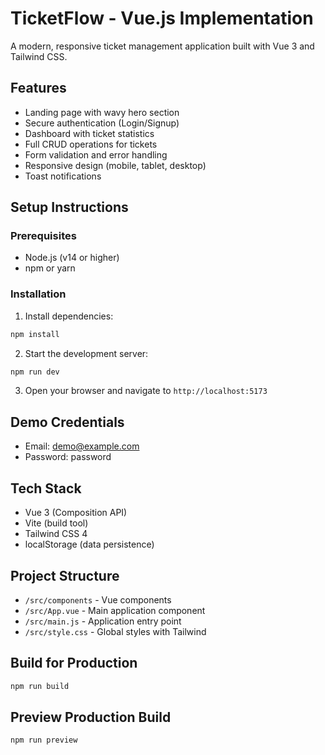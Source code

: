 # TicketFlow - Vue.js Implementation

A modern, responsive ticket management application built with Vue 3 and Tailwind CSS.

## Features
- Landing page with wavy hero section
- Secure authentication (Login/Signup)
- Dashboard with ticket statistics
- Full CRUD operations for tickets
- Form validation and error handling
- Responsive design (mobile, tablet, desktop)
- Toast notifications

## Setup Instructions

### Prerequisites
- Node.js (v14 or higher)
- npm or yarn

### Installation

1. Install dependencies:
```bash
npm install
```

2. Start the development server:
```bash
npm run dev
```

3. Open your browser and navigate to `http://localhost:5173`

## Demo Credentials
- Email: demo@example.com
- Password: password

## Tech Stack
- Vue 3 (Composition API)
- Vite (build tool)
- Tailwind CSS 4
- localStorage (data persistence)

## Project Structure
- `/src/components` - Vue components
- `/src/App.vue` - Main application component
- `/src/main.js` - Application entry point
- `/src/style.css` - Global styles with Tailwind

## Build for Production
```bash
npm run build
```

## Preview Production Build
```bash
npm run preview
```